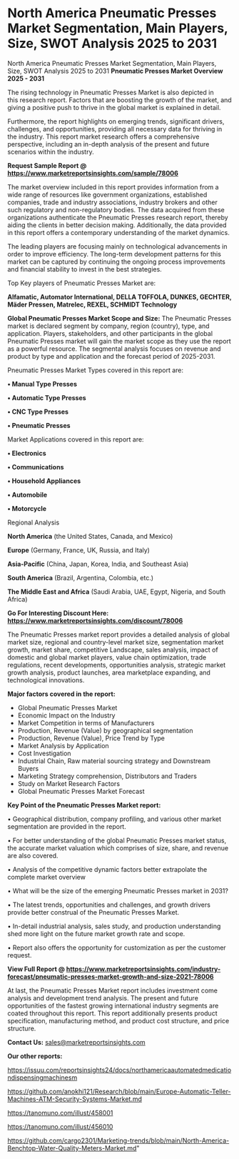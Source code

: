 # North America Pneumatic Presses Market Segmentation, Main Players, Size, SWOT Analysis 2025 to 2031
North America Pneumatic Presses Market Segmentation, Main Players, Size, SWOT Analysis 2025 to 2031
<Strong> Pneumatic Presses Market Overview 2025 - 2031</strong>

The rising technology in Pneumatic Presses Market is also depicted in this research report. Factors that are boosting the growth of the market, and giving a positive push to thrive in the global market is explained in detail.

Furthermore, the report highlights on emerging trends, significant drivers, challenges, and opportunities, providing all necessary data for thriving in the industry. This report market research offers a comprehensive perspective, including an in-depth analysis of the present and future scenarios within the industry.

<strong>Request Sample Report @ <a href=https://www.marketreportsinsights.com/sample/78006>https://www.marketreportsinsights.com/sample/78006</a></strong>

The market overview included in this report provides information from a wide range of resources like government organizations, established companies, trade and industry associations, industry brokers and other such regulatory and non-regulatory bodies. The data acquired from these organizations authenticate the Pneumatic Presses research report, thereby aiding the clients in better decision making. Additionally, the data provided in this report offers a contemporary understanding of the market dynamics.

The leading players are focusing mainly on technological advancements in order to improve efficiency. The long-term development patterns for this market can be captured by continuing the ongoing process improvements and financial stability to invest in the best strategies.

Top Key players of Pneumatic Presses Market are:

<strong>Alfamatic, Automator International, DELLA TOFFOLA, DUNKES, GECHTER, Mäder Pressen, Matrelec, REXEL, SCHMIDT Technology</strong>

<strong><b>Global Pneumatic Presses Market Scope and Size:</b></strong>
The Pneumatic Presses market is declared segment by company, region (country), type, and application. Players, stakeholders, and other participants in the global Pneumatic Presses market will gain the market scope as they use the report as a powerful resource. The segmental analysis focuses on revenue and product by type and application and the forecast period of 2025-2031.

Pneumatic Presses Market Types covered in this report are:

<strong>• Manual Type Presses

• Automatic Type Presses

• CNC Type Presses

• Pneumatic Presses</strong>

Market Applications covered in this report are:

<strong>• Electronics

• Communications

• Household Appliances

• Automobile

• Motorcycle</strong> 

Regional Analysis

<strong>North America</strong> (the United States, Canada, and Mexico)

<strong>Europe</strong> (Germany, France, UK, Russia, and Italy)

<strong>Asia-Pacific</strong> (China, Japan, Korea, India, and Southeast Asia)

<strong>South America</strong> (Brazil, Argentina, Colombia, etc.)

<strong>The Middle East and Africa</strong> (Saudi Arabia, UAE, Egypt, Nigeria, and South Africa)

<strong>Go For Interesting Discount Here: <a href=https://www.marketreportsinsights.com/discount/78006>https://www.marketreportsinsights.com/discount/78006</a></strong>

The Pneumatic Presses market report provides a detailed analysis of global market size, regional and country-level market size, segmentation market growth, market share, competitive Landscape, sales analysis, impact of domestic and global market players, value chain optimization, trade regulations, recent developments, opportunities analysis, strategic market growth analysis, product launches, area marketplace expanding, and technological innovations.

<strong><b>Major factors covered in the report:</b></strong>
<ul>
  <li>Global Pneumatic Presses Market </li>
  <li>Economic Impact on the Industry</li>
  <li>Market Competition in terms of Manufacturers</li>
  <li>Production, Revenue (Value) by geographical segmentation</li>
  <li>Production, Revenue (Value), Price Trend by Type</li>
  <li>Market Analysis by Application</li>
  <li>Cost Investigation</li>
  <li>Industrial Chain, Raw material sourcing strategy and Downstream Buyers</li>
  <li>Marketing Strategy comprehension, Distributors and Traders</li>
  <li>Study on Market Research Factors</li>
  <li>Global Pneumatic Presses Market Forecast</li>
</ul>

<strong><b>Key Point of the Pneumatic Presses Market report:</b></strong>

• Geographical distribution, company profiling, and various other market segmentation are provided in the report.

• For better understanding of the global Pneumatic Presses market status, the accurate market valuation which comprises of size, share, and revenue are also covered.

• Analysis of the competitive dynamic factors better extrapolate the complete market overview

• What will be the size of the emerging Pneumatic Presses market in 2031?

• The latest trends, opportunities and challenges, and growth drivers provide better construal of the Pneumatic Presses Market.

• In-detail industrial analysis, sales study, and production understanding shed more light on the future market growth rate and scope.

• Report also offers the opportunity for customization as per the customer request.

<strong><b>View Full Report @ <a href=https://www.marketreportsinsights.com/industry-forecast/pneumatic-presses-market-growth-and-size-2021-78006>https://www.marketreportsinsights.com/industry-forecast/pneumatic-presses-market-growth-and-size-2021-78006</a></b></strong>


At last, the Pneumatic Presses Market report includes investment come analysis and development trend analysis. The present and future opportunities of the fastest growing international industry segments are coated throughout this report. This report additionally presents product specification, manufacturing method, and product cost structure, and price structure.

<strong>Contact Us:</strong>
sales@marketreportsinsights.com

<strong>Our other reports:</strong>

<a href=https://issuu.com/reportsinsights24/docs/northamericaautomatedmedicationdispensingmachinesm>https://issuu.com/reportsinsights24/docs/northamericaautomatedmedicationdispensingmachinesm</a>

<a href=https://github.com/anokhi121/Research/blob/main/Europe-Automatic-Teller-Machines-ATM-Security-Systems-Market.md>https://github.com/anokhi121/Research/blob/main/Europe-Automatic-Teller-Machines-ATM-Security-Systems-Market.md</a>

<a href=https://tanomuno.com/illust/458001>https://tanomuno.com/illust/458001</a>

<a href=https://tanomuno.com/illust/456010>https://tanomuno.com/illust/456010</a>

<a href=https://github.com/cargo2301/Marketing-trends/blob/main/North-America-Benchtop-Water-Quality-Meters-Market.md>https://github.com/cargo2301/Marketing-trends/blob/main/North-America-Benchtop-Water-Quality-Meters-Market.md</a>"
